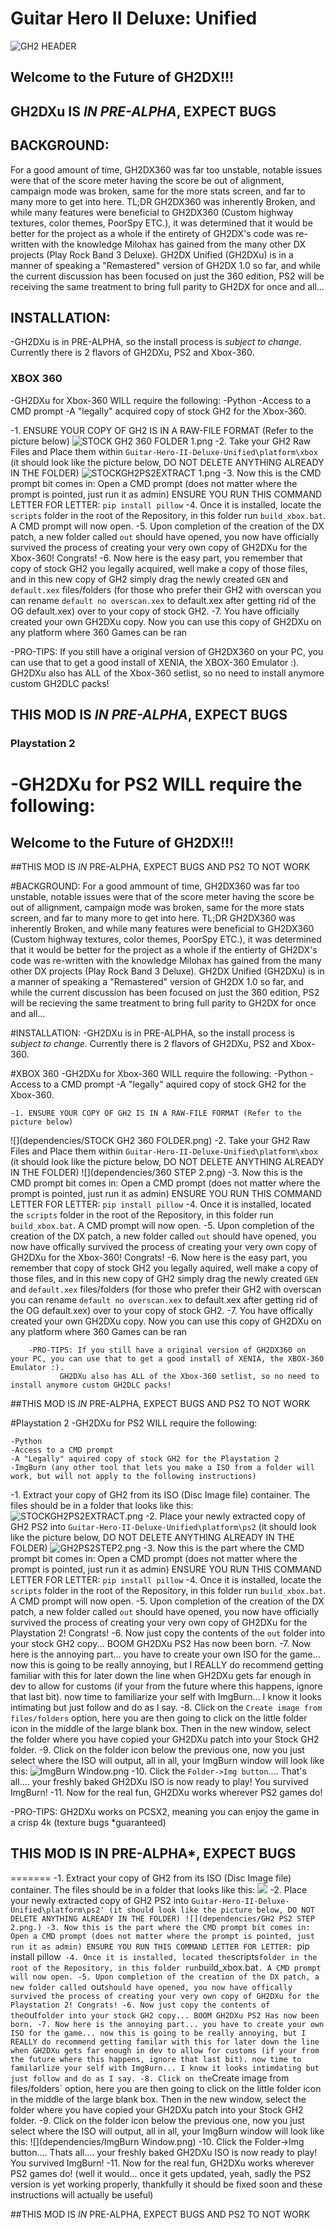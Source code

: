 # Guitar Hero II Deluxe: Unified
![GH2 HEADER](dependencies/media/header.png)
## Welcome to the Future of GH2DX!!!


## GH2DXu IS *IN PRE-ALPHA*, EXPECT BUGS

## BACKGROUND:
For a good amount of time, GH2DX360 was far too unstable, notable issues were that of the score meter having the score be out of alignment,
campaign mode was broken, same for the more stats screen, and far to many more to get into here. TL;DR GH2DX360 was inherently Broken, and while many 
features were beneficial to GH2DX360 (Custom highway textures, color themes, PoorSpy ETC.), it was determined that it would be better for the project
as a whole if the entirety of GH2DX's code was re-written with the knowledge Milohax has gained from the many other DX projects (Play Rock Band 3 Deluxe).
GH2DX Unified (GH2DXu) is in a manner of speaking a "Remastered" version of GH2DX 1.0 so far, and while the current discussion has been focused on just 
the 360 edition, PS2 will be receiving the same treatment to bring full parity to GH2DX for once and all...


## INSTALLATION:
-GH2DXu is in PRE-ALPHA, so the install process is *subject to change*. Currently there is 2 flavors of GH2DXu, PS2 and Xbox-360.

### XBOX 360
-GH2DXu for Xbox-360 WILL require the following:
	-Python
	-Access to a CMD prompt
	-A "legally" acquired copy of stock GH2 for the Xbox-360.

-1. ENSURE YOUR COPY OF GH2 IS IN A RAW-FILE FORMAT (Refer to the picture below)
![STOCK GH2 360 FOLDER 1.png](dependencies/media/STOCKGH2360FOLDER.png)
-2. Take your GH2 Raw Files and Place them within `Guitar-Hero-II-Deluxe-Unified\platform\xbox` (it should look like the picture below, DO NOT DELETE ANYTHING
ALREADY IN THE FOLDER)
![STOCKGH2PS2EXTRACT 1.png](dependencies/media/360STEP2.png)
-3. Now this is the CMD prompt bit comes in: Open a CMD prompt (does not matter where the prompt is pointed, just run it as admin)
ENSURE YOU RUN THIS COMMAND LETTER FOR LETTER: `pip install pillow` 
-4. Once it is installed, locate the `scripts` folder in the root of the Repository, in this folder run `build_xbox.bat`. A CMD prompt will now open.
-5. Upon completion of the creation of the DX patch, a new folder called `out` should have opened, you now have officially survived the process of creating
your very own copy of GH2DXu for the Xbox-360! Congrats!
-6. Now here is the easy part, you remember that copy of stock GH2 you legally acquired, well make a copy of those files, and in this new copy of GH2
simply drag the newly created `GEN` and `default.xex` files/folders (for those who prefer their GH2 with overscan you can rename `default no overscan.xex` to 
default.xex after getting rid of the OG default.xex) over to your copy of stock GH2.
-7. You have officially created your own GH2DXu copy. Now you can use this copy of GH2DXu on any platform where 360 Games can be ran
	
-PRO-TIPS: If you still have a original version of GH2DX360 on your PC, you can use that to get a good install of XENIA, the XBOX-360 Emulator :).
			   GH2DXu also has ALL of the Xbox-360 setlist, so no need to install anymore custom GH2DLC packs!

## THIS MOD IS *IN PRE-ALPHA*, EXPECT BUGS

### Playstation 2
-GH2DXu for PS2 WILL require the following:
=======
## Welcome to the Future of GH2DX!!!

##THIS MOD IS *IN* PRE-ALPHA, EXPECT BUGS AND PS2 TO NOT WORK

#BACKGROUND:
	For a good ammount of time, GH2DX360 was far too unstable, notable issues were that of the score meter having the score be out of allignment,
campaign mode was broken, same for the more stats screen, and far to many more to get into here. TL;DR GH2DX360 was inherently Broken, and while many 
features were beneficial to GH2DX360 (Custom highway textures, color themes, PoorSpy ETC.), it was determined that it would be better for the project
as a whole if the entierty of GH2DX's code was re-written with the knowledge Milohax has gained from the many other DX projects (Play Rock Band 3 Deluxe).
GH2DX Unified (GH2DXu) is in a manner of speaking a "Remastered" version of GH2DX 1.0 so far, and while the current discussion has been focused on just 
the 360 edition, PS2 will be recieving the same treatment to bring full parity to GH2DX for once and all...


#INSTALLATION:
	-GH2DXu is in PRE-ALPHA, so the install process is *subject to change*. Currently there is 2 flavors of GH2DXu, PS2 and Xbox-360.

#XBOX 360
	-GH2DXu for Xbox-360 WILL require the following:
	-Python
	-Access to a CMD prompt
	-A "legally" aquired copy of stock GH2 for the Xbox-360.

	-1. ENSURE YOUR COPY OF GH2 IS IN A RAW-FILE FORMAT (Refer to the picture below)
![](dependencies/STOCK GH2 360 FOLDER.png)
	-2. Take your GH2 Raw Files and Place them within `Guitar-Hero-II-Deluxe-Unified\platform\xbox` (it should look like the picture below, DO NOT DELETE ANYTHING
ALREADY IN THE FOLDER)
![](dependencies/360 STEP 2.png)
	-3. Now this is the CMD prompt bit comes in: Open a CMD prompt (does not matter where the prompt is pointed, just run it as admin)
ENSURE YOU RUN THIS COMMAND LETTER FOR LETTER: `pip install pillow` 
	-4. Once it is installed, located the `scripts` folder in the root of the Repository, in this folder run `build_xbox.bat`. A CMD prompt will now open.
	-5. Upon completion of the creation of the DX patch, a new folder called `out` should have opened, you now have offically survived the process of creating
your very own copy of GH2DXu for the Xbox-360! Congrats!
	-6. Now here is the easy part, you remember that copy of stock GH2 you legally aquired, well make a copy of those files, and in this new copy of GH2
simply drag the newly created `GEN` and `default.xex` files/folders (for those who prefer their GH2 with overscan you can rename `default no overscan.xex` to 
default.xex after getting rid of the OG default.xex) over to your copy of stock GH2.
	-7. You have offically created your own GH2DXu copy. Now you can use this copy of GH2DXu on any platform where 360 Games can be ran
	
		-PRO-TIPS: If you still have a original version of GH2DX360 on your PC, you can use that to get a good install of XENIA, the XBOX-360 Emulator :).
			   GH2DXu also has ALL of the Xbox-360 setlist, so no need to install anymore custom GH2DLC packs!

##THIS MOD IS *IN* PRE-ALPHA, EXPECT BUGS AND PS2 TO NOT WORK

#Playstation 2
	-GH2DXu for PS2 WILL require the following:

	-Python
	-Access to a CMD prompt
	-A "Legally" aquired copy of stock GH2 for the Playstation 2
	-ImgBurn (any other tool that lets you make a ISO from a folder will work, but will not apply to the following instructions)


-1. Extract your copy of GH2 from its ISO (Disc Image file) container. The files should be in a folder that looks like this:
![STOCKGH2PS2EXTRACT.png](dependencies/media/STOCKGH2PS2EXTRACT.png)
-2. Place your newly extracted copy of GH2 PS2 into `Guitar-Hero-II-Deluxe-Unified\platform\ps2` (it should look like the picture below, DO NOT DELETE ANYTHING
ALREADY IN THE FOLDER)
![GH2PS2STEP2.png](dependencies/media/GH2PS2STEP2.png) 
-3. Now this is the part where the CMD prompt bit comes in: Open a CMD prompt (does not matter where the prompt is pointed, just run it as admin)
ENSURE YOU RUN THIS COMMAND LETTER FOR LETTER: `pip install pillow` 
	-4. Once it is installed, locate the `scripts` folder in the root of the Repository, in this folder run `build_xbox.bat`. A CMD prompt will now open.
	-5. Upon completion of the creation of the DX patch, a new folder called `out` should have opened, you now have officially survived the process of creating
your very own copy of GH2DXu for the Playstation 2! Congrats!
	-6. Now just copy the contents of the `out` folder into your stock GH2 copy... BOOM GH2DXu PS2 Has now been born.
	-7. Now here is the annoying part... you have to create your own ISO for the game... now this is going to be really annoying, but I REALLY do recommend getting
familiar with this for later down the line when GH2DXu gets far enough in dev to allow for customs (if your from the future where this happens, ignore that last bit).
now time to familiarize your self with ImgBurn... I know it looks intimating but just follow and do as I say.
	-8. Click on the `Create image from files/folders` option, here you are then going to click on the little folder icon in the middle of the large blank box.
Then in the new window, select the folder where you have copied your GH2DXu patch into your Stock GH2 folder.
	-9. Click on the folder icon below the previous one, now you just select where the ISO will output, all in all, your ImgBurn window will look like this:
![ImgBurn Window.png](dependencies/media/ImgBurnWindow.png)
-10. Click the `Folder->Img button`.... That's all.... your freshly baked GH2DXu ISO is now ready to play! You survived ImgBurn!
	-11. Now for the real fun, GH2DXu works wherever PS2 games do!

-PRO-TIPS: GH2DXu works on PCSX2, meaning you can enjoy the game in a crisp 4k (texture bugs *guaranteed)
## THIS MOD IS IN PRE-ALPHA*, EXPECT BUGS 
=======
	-1. Extract your copy of GH2 from its ISO (Disc Image file) container. The files should be in a folder that looks like this:
![](dependencies/STOCKPS2GH2EXTRACT.png)
	-2. Place your newly extracted copy of GH2 PS2 into `Guitar-Hero-II-Deluxe-Unified\platform\ps2' (it should look like the picture below, DO NOT DELETE ANYTHING
ALREADY IN THE FOLDER)
![](dependencies/GH2 PS2 STEP 2.png.)
	-3. Now this is the part where the CMD prompt bit comes in: Open a CMD prompt (does not matter where the prompt is pointed, just run it as admin)
ENSURE YOU RUN THIS COMMAND LETTER FOR LETTER: `pip install pillow` 
	-4. Once it is installed, located the `scripts` folder in the root of the Repository, in this folder run `build_xbox.bat`. A CMD prompt will now open.
	-5. Upon completion of the creation of the DX patch, a new folder called `out` should have opened, you now have offically survived the process of creating
your very own copy of GH2DXu for the Playstation 2! Congrats!
	-6. Now just copy the contents of the `out` folder into your stock GH2 copy... BOOM GH2DXu PS2 Has now been born.
	-7. Now here is the annoying part... you have to create your own ISO for the game... now this is going to be really annoying, but I REALLY do recommend getting
familar with this for later down the line when GH2DXu gets far enough in dev to allow for customs (if your from the future where this happens, ignore that last bit).
now time to familarlize your self with ImgBurn... I know it looks intimdating but just follow and do as I say.
	-8. Click on the `Create image from files/folders` option, here you are then going to click on the little folder icon in the middle of the large blank box.
Then in the new window, select the folder where you have copied your GH2DXu patch into your Stock GH2 folder.
	-9. Click on the folder icon below the previous one, now you just select where the ISO will output, all in all, your ImgBurn window will look like this:
![](dependencies/ImgBurn Window.png)
	-10. Click the Folder->Img button.... Thats all.... your freshly baked GH2DXu ISO is now ready to play! You survived ImgBurn!
	-11. Now for the real fun, GH2DXu works wherever PS2 games do! (well it would... once it gets updated, yeah, sadly the PS2 version is yet working properly,
thankfully it should be fixed soon and these instructions will actually be useful)

##THIS MOD IS *IN* PRE-ALPHA, EXPECT BUGS AND PS2 TO NOT WORK

